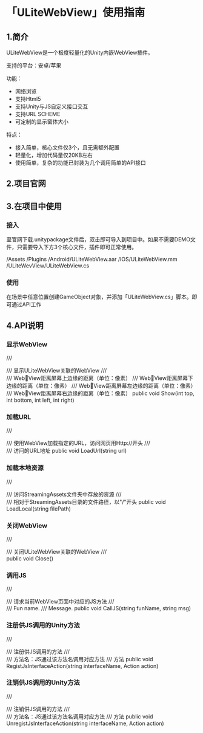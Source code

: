 # 「ULiteWebView」使用指南

## 1.简介
ULiteWebView是一个极度轻量化的Unity内嵌WebView插件。

支持的平台：安卓/苹果

功能：
* 网络浏览
* 支持Html5
* 支持Unity与JS自定义接口交互
* 支持URL SCHEME
* 可定制的显示窗体大小

特点：
* 接入简单，核心文件仅3个，且无需额外配置
* 轻量化，增加代码量仅20KB左右
* 使用简单，复杂的功能已封装为几个调用简单的API接口

## 2.项目官网

## 3.在项目中使用
### 接入
至官网下载.unitypackage文件后，双击即可导入到项目中。如果不需要DEMO文件，只需要导入下方3个核心文件，插件即可正常使用。

/Assets
/Plugins
/Android/ULiteWebView.aar
/IOS/ULiteWebView.mm
/ULiteWevView/ULiteWebView.cs

### 使用
在场景中任意位置创建GameObject对象，并添加「ULiteWebView.cs」脚本。即可通过API工作

## 4.API说明
### 显示WebView
/// <summary>
/// 显示ULiteWebView关联的WebView
/// </summary>
/// <param name="top">WebView距离屏幕上边缘的距离（单位：像素）</param>
/// <param name="bottom">WebView距离屏幕下边缘的距离（单位：像素）</param>
/// <param name="left">WebView距离屏幕左边缘的距离（单位：像素）</param>
/// <param name="right">WebView距离屏幕右边缘的距离（单位：像素）</param>
public void Show(int top, int bottom, int left, int right)

### 加载URL
/// <summary>
/// 使用WebView加载指定的URL，访问网页用Http://开头
/// </summary>
/// <param name="url">访问的URL地址</param>
public void LoadUrl(string url)

### 加载本地资源
/// <summary>
/// 访问StreamingAssets文件夹中存放的资源
/// </summary>
/// <param name="filePath">相对于StreamingAssets目录的文件路径，以"/"开头</param>
public void LoadLocal(string filePath)

### 关闭WebView
/// <summary>
/// 关闭ULiteWebView关联的WebView
/// </summary>
public void Close()

### 调用JS
/// <summary>
/// 请求当前WebView页面中对应的JS方法
/// </summary>
/// <param name="funName">Fun name.</param>
/// <param name="msg">Message.</param>
public void CallJS(string funName, string msg)

### 注册供JS调用的Unity方法
/// <summary>
/// 注册供JS调用的方法
/// </summary>
/// <param name="funName">方法名：JS通过该方法名调用对应方法</param>
/// <param name="fun">方法</param>
public void RegistJsInterfaceAction(string interfaceName, Action<String> action)

### 注销供JS调用的Unity方法
/// <summary>
/// 注销供JS调用的方法
/// </summary>
/// <param name="interfaceName">方法名：JS通过该方法名调用对应方法</param>
/// <param name="action">方法</param>
public void UnregistJsInterfaceAction(string interfaceName, Action<String> action)


